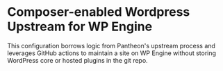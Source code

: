 # Composer-enabled Wordpress Upstream for WP Engine

This configuration borrows logic from Pantheon's upstream process and leverages GitHub actions to maintain a site on WP Engine without storing WordPress core or hosted plugins in the git repo.
